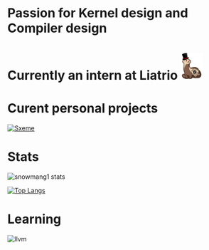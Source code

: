 # Passion for Kernel design and Compiler design
# Currently an intern at Liatrio <img src="images/quality_ferrets.png" alt="quality ferret" width="50"/>

# Curent personal projects
[![Sxeme](https://github-readme-stats.vercel.app/api/pin/?username=snowmang1&repo=sxeme&theme=synthwave)](https://github.com/anuraghazra/github-readme-stats)

# Stats
![snowmang1 stats](https://github-readme-stats.vercel.app/api?username=snowmang1&show_icons=true&theme=synthwave)

[![Top Langs](https://github-readme-stats.vercel.app/api/top-langs/?username=snowmang1&theme=synthwave&langs_count=6&layout=compact)](https://github.com/anuraghazra/github-readme-stats)

# Learning
![llvm](https://img.shields.io/static/v1?url=https://llvm.org&style=for-the-badge&logo=llvm&message=<>&label=LLVM&color=lightgrey)
